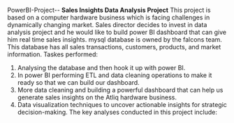 PowerBI-Project-- **Sales Insights Data Analysis Project**
This project is based on a computer hardware business which is facing challenges in dynamically changing market. Sales director decides to invest in data analysis project and he would like to build power BI dashboard that can give him real time sales insights. 
mysql database  is owned by the falcons team. This database has all sales transactions, customers, products, and market information.
Taskes performed:
1. Analysing the database and then hook it up with power BI.
2. In power BI  performing ETL and data cleaning operations to make it ready so that we can build our dashboard.
3. More data cleaning and building a powerful dashboard that can help us generate sales insights on the Atliq hardware business.
4. Data visualization techniques to uncover actionable insights for strategic decision-making. The key analyses conducted in this project include:
